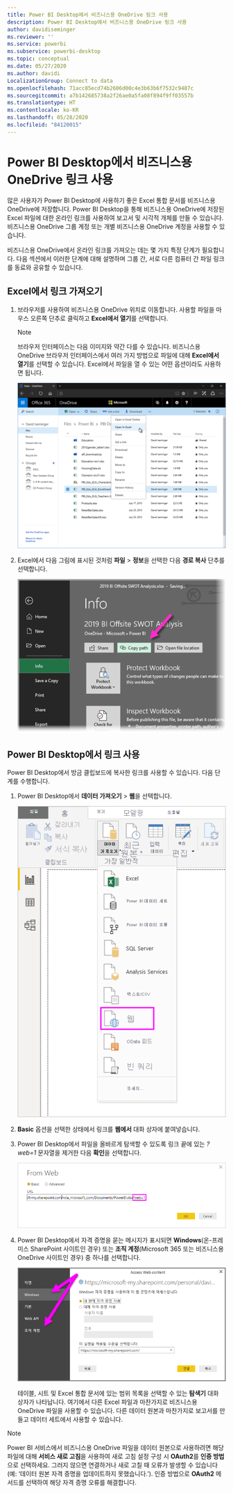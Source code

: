 ```yaml
---
title: Power BI Desktop에서 비즈니스용 OneDrive 링크 사용
description: Power BI Desktop에서 비즈니스용 OneDrive 링크 사용
author: davidiseminger
ms.reviewer: ''
ms.service: powerbi
ms.subservice: powerbi-desktop
ms.topic: conceptual
ms.date: 05/27/2020
ms.author: davidi
LocalizationGroup: Connect to data
ms.openlocfilehash: 71acc85ecd74b2606d00c4e3b63b6f7532c9487c
ms.sourcegitcommit: a7b142685738a2f26ae0a5fa08f894f9ff03557b
ms.translationtype: HT
ms.contentlocale: ko-KR
ms.lasthandoff: 05/28/2020
ms.locfileid: "84120015"
---
```

# <a name="use-onedrive-for-business-links-in-power-bi-desktop"></a>Power BI Desktop에서 비즈니스용 OneDrive 링크 사용
많은 사용자가 Power BI Desktop에 사용하기 좋은 Excel 통합 문서를 비즈니스용 OneDrive에 저장합니다. Power BI Desktop을 통해 비즈니스용 OneDrive에 저장된 Excel 파일에 대한 온라인 링크를 사용하여 보고서 및 시각적 개체를 만들 수 있습니다. 비즈니스용 OneDrive 그룹 계정 또는 개별 비즈니스용 OneDrive 계정을 사용할 수 있습니다.

비즈니스용 OneDrive에서 온라인 링크를 가져오는 데는 몇 가지 특정 단계가 필요합니다. 다음 섹션에서 이러한 단계에 대해 설명하며 그룹 간, 서로 다른 컴퓨터 간 파일 링크를 동료와 공유할 수 있습니다.

## <a name="get-a-link-from-excel"></a>Excel에서 링크 가져오기
1. 브라우저를 사용하여 비즈니스용 OneDrive 위치로 이동합니다. 사용할 파일을 마우스 오른쪽 단추로 클릭하고 **Excel에서 열기**를 선택합니다.
   
   > [!NOTE]
   > 브라우저 인터페이스는 다음 이미지와 약간 다를 수 있습니다. 비즈니스용 OneDrive 브라우저 인터페이스에서 여러 가지 방법으로 파일에 대해 **Excel에서 열기**를 선택할 수 있습니다. Excel에서 파일을 열 수 있는 어떤 옵션이라도 사용하면 됩니다.
   
   ![](media/desktop-use-onedrive-business-links/odb-links_02.png)

2. Excel에서 다음 그림에 표시된 것처럼 **파일** > **정보**을 선택한 다음 **경로 복사** 단추를 선택합니다.
   
   ![](media/desktop-use-onedrive-business-links/onedrive-copy-path.png)

## <a name="use-the-link-in-power-bi-desktop"></a>Power BI Desktop에서 링크 사용
Power BI Desktop에서 방금 클립보드에 복사한 링크를 사용할 수 있습니다. 다음 단계를 수행합니다.

1. Power BI Desktop에서 **데이터 가져오기** > **웹**을 선택합니다.
   
   ![](media/desktop-use-onedrive-business-links/power-bi-web-link-onedrive.png)
2. **Basic** 옵션을 선택한 상태에서 링크를 **웹에서** 대화 상자에 붙여넣습니다.
3. Power BI Desktop에서 파일을 올바르게 탐색할 수 있도록 링크 끝에 있는 *?web=1* 문자열을 제거한 다음 **확인**을 선택합니다.
   
    ![](media/desktop-use-onedrive-business-links/power-bi-web-link-confirmation.png) 
4. Power BI Desktop에서 자격 증명을 묻는 메시지가 표시되면 **Windows**(온-프레미스 SharePoint 사이트인 경우) 또는 **조직 계정**(Microsoft 365 또는 비즈니스용 OneDrive 사이트인 경우) 중 하나를 선택합니다.
   
   ![](media/desktop-use-onedrive-business-links/odb-links_06.png)

   테이블, 시트 및 Excel 통합 문서에 있는 범위 목록을 선택할 수 있는 **탐색기** 대화 상자가 나타납니다. 여기에서 다른 Excel 파일과 마찬가지로 비즈니스용 OneDrive 파일을 사용할 수 있습니다. 다른 데이터 원본과 마찬가지로 보고서를 만들고 데이터 세트에서 사용할 수 있습니다.

> [!NOTE]
> Power BI 서비스에서 비즈니스용 OneDrive 파일을 데이터 원본으로 사용하려면 해당 파일에 대해 **서비스 새로 고침**을 사용하여 새로 고침 설정 구성 시 **OAuth2**를 **인증 방법**으로 선택하세요. 그러지 않으면 연결하거나 새로 고칠 때 오류가 발생할 수 있습니다(예: ‘데이터 원본 자격 증명을 업데이트하지 못했습니다.’). 인증 방법으로 **OAuth2** 메서드를 선택하여 해당 자격 증명 오류를 해결합니다.
> 
> 

